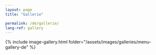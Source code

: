 ```yaml
---
layout: page
title: "Gallerie"

permalink: /de/gallerie/
lang-ref: gallery
---
```


{% include image-gallery.html folder="/assets/images/galleries/menu-gallery-de" %}
